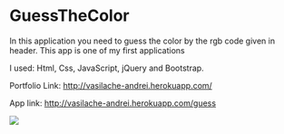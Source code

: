 # GuessTheColor


In this application you need to guess the color by the rgb code given in header.
This app is one of my first applications

I used: Html, Css, JavaScript, jQuery and Bootstrap.


Portfolio Link: http://vasilache-andrei.herokuapp.com/

App link: http://vasilache-andrei.herokuapp.com/guess


<img src="http://vasilache-andrei.herokuapp.com/portofolioGifs/colorGuess.gif">


